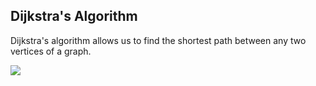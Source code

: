 ## Dijkstra's Algorithm

Dijkstra's algorithm allows us to find the shortest path between any two vertices of a graph.

![](https://cdn.programiz.com/sites/tutorial2program/files/shortest-subpath.png)